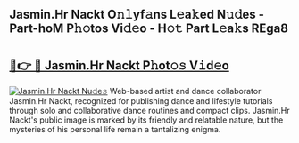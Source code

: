 ## Jasmin.Hr Nackt O𝚗𝚕yf𝚊ns L𝚎a𝚔ed N𝚞𝚍es - Part-hoM P𝚑𝚘tos Vi𝚍𝚎o - H𝚘𝚝 Part L𝚎a𝚔s REga8

# <h2><a href="http://kf4gkn.oniu.top/?m=Jasmin.Hr+Nackt">🔗👉 🔴 Jasmin.Hr Nackt P𝚑ot𝚘𝚜 V𝚒d𝚎o</a></h2>

[![Jasmin.Hr Nackt Nu𝚍e𝚜](https://i.imgur.com/0qMVB7G.gif)](http://kf4gkn.oniu.top/?m=Jasmin.Hr+Nackt)
Web-based artist and dance collaborator Jasmin.Hr Nackt, recognized for publishing dance and lifestyle tutorials through solo and collaborative dance routines and compact clips. Jasmin.Hr Nackt's public image is marked by its friendly and relatable nature, but the mysteries of his personal life remain a tantalizing enigma.  
